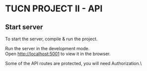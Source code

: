 # TUCN PROJECT II - API 

## Start server

To start the server, compile & run the project.

Run the server in the development mode.\
Open [http://localhost:5001](http://localhost:5001) to view it in the browser.

Some of the API routes are protected, you will need Authorization.\

